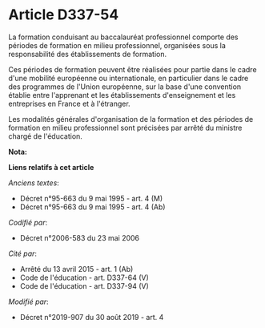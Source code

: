 # Article D337-54

La formation conduisant au baccalauréat professionnel comporte des périodes de formation en milieu professionnel, organisées
sous la responsabilité des établissements de formation.

Ces périodes de formation peuvent être réalisées pour partie dans le cadre d'une mobilité européenne ou internationale, en
particulier dans le cadre des programmes de l'Union européenne, sur la base d'une convention établie entre l'apprenant et les
établissements d'enseignement et les entreprises en France et à l'étranger.

Les modalités générales d'organisation de la formation et des périodes de formation en milieu professionnel sont précisées
par arrêté du ministre chargé de l'éducation.

**Nota:**



**Liens relatifs à cet article**

_Anciens textes_:

  - Décret n°95-663 du 9 mai 1995 - art. 4 (M)
  - Décret n°95-663 du 9 mai 1995 - art. 4 (Ab)

_Codifié par_:

  - Décret n°2006-583 du 23 mai 2006

_Cité par_:

  - Arrêté du 13 avril 2015 - art. 1 (Ab)
  - Code de l'éducation - art. D337-64 (V)
  - Code de l'éducation - art. D337-94 (V)

_Modifié par_:

  - Décret n°2019-907 du 30 août 2019 - art. 4
